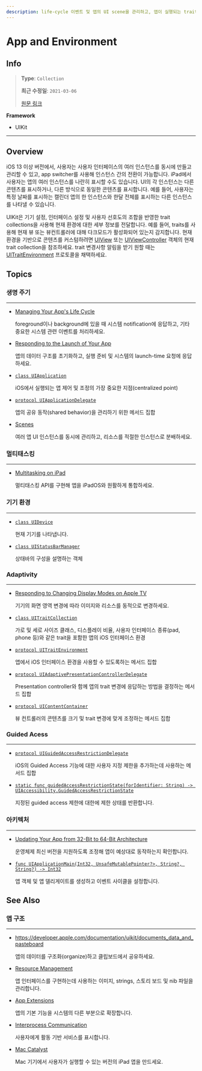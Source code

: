 ```yaml
---
description: life-cycle 이벤트 및 앱의 UI scene을 관리하고, 앱이 실행되는 traits 및 환경에 대한 정보를 얻으세요.
---
```


# App and Environment

## Info
> **Type**: `Collection`
>
> **최근 수정일**: `2021-03-06`
>
> [원문 링크](https://developer.apple.com/documentation/uikit/app_and_environment)

**Framework**

- UIKit

---

## Overview

iOS 13 이상 버전에서, 사용자는 사용자 인터페이스의 여러 인스턴스를 동시에 만들고 관리할 수 있고, app switcher를 사용해 인스턴스 간의 전환이 가능합니다. iPad에서 사용자는 앱의 여러 인스턴스를 나란히 표시할 수도 있습니다. UI의 각 인스턴스는 다른 콘텐츠를 표시하거나, 다른 방식으로 동일한 콘텐츠를 표시합니다. 예를 들어, 사용자는  특정 날짜를 표시하는 캘린더 앱의 한 인스턴스와 한달 전체를 표시하는 다른 인스턴스를 나타낼 수 있습니다.

UIKit은 기기 설정, 인터페이스 설정 및 사용자 선호도의 조합을 반영한 trait collections을 사용해 현재 환경에 대한 세부 정보를 전달합니다. 예를 들어, traits를 사용해 현재 뷰 또는 뷰컨트롤러에 대해 다크모드가 활성화되어 있는지 감지합니다. 현재 환경을 기반으로 콘텐츠를 커스텀하려면 [UIView](https://developer.apple.com/documentation/uikit/uiview) 또는 [UIViewController](https://developer.apple.com/documentation/uikit/uiviewcontroller) 객체의 현재 trait collection을 참조하세요. trait 변경사항 알림을 받기 원할 때는 [UITraitEnvironment](https://developer.apple.com/documentation/uikit/uitraitenvironment) 프로토콜을 채택하세요.

## Topics

### 생명 주기

---

- [Managing Your App's Life Cycle](Managing_App_Life_Cycle.md)

  foreground이나 background에 있을 때 시스템 notification에 응답하고, 기타 중요한 시스템 관련 이벤트를 처리하세요.

- [Responding to the Launch of Your App](https://developer.apple.com/documentation/uikit/app_and_environment/responding_to_the_launch_of_your_app)

  앱의 데이터 구조를 초기화하고, 실행 준비 및 시스템의 launch-time 요청에 응답하세요.

- [`class UIApplication`](https://developer.apple.com/documentation/uikit/uiapplication)

  iOS에서 실행되는 앱 제어 및 조정의 가장 중요한 지점(centralized point)

- [`protocol UIApplicationDelegate`](https://developer.apple.com/documentation/uikit/uiapplicationdelegate)

  앱의 공유 동작(shared behavior)을 관리하기 위한 메서드 집합

- [Scenes](https://developer.apple.com/documentation/uikit/app_and_environment/scenes)

  여러 앱 UI 인스턴스를 동시에 관리하고, 리소스를 적절한 인스턴스로 분배하세요.

### 멀티태스킹

---

- [Multitasking on iPad](Multitasking_on_iPad.md)

  멀티태스킹 API를 구현해 앱을 iPadOS와 원활하게 통합하세요.

### 기기 환경

---

- [`class UIDevice`](https://developer.apple.com/documentation/uikit/uidevice)

  현재 기기를 나타냅니다.

- [`class UIStatusBarManager`](https://developer.apple.com/documentation/uikit/uistatusbarmanager)

  상태바의 구성을 설명하는 객체

### Adaptivity

---

- [Responding to Changing Display Modes on Apple TV](https://developer.apple.com/documentation/uikit/app_and_environment/responding_to_changing_display_modes_on_apple_tv)

  기기의 화면 영역 변경에 따라 이미지와 리소스를 동적으로 변경하세요.

- [`class UITraitCollection`](https://developer.apple.com/documentation/uikit/uitraitcollection)

  가로 및 세로 사이즈 클래스, 디스플레이 비율, 사용자 인터페이스 종류(pad, phone 등)와 같은 trait을 포함한 앱의 iOS 인터페이스 환경

- [`protocol UITraitEnvironment`](https://developer.apple.com/documentation/uikit/uitraitenvironment)

  앱에서 iOS 인터페이스 환경을 사용할 수 있도록하는 메서드 집합

- [`protocol UIAdaptivePresentationControllerDelegate`](https://developer.apple.com/documentation/uikit/uiadaptivepresentationcontrollerdelegate)

  Presentation controller와 함께 앱의 trait 변경에 응답하는 방법을 결정하는 메서드 집합

- [`protocol UIContentContainer`](https://developer.apple.com/documentation/uikit/uicontentcontainer)

  뷰 컨트롤러의 콘텐츠를 크기 및 trait 변경에 맞게 조정하는 메서드 집합 

### Guided Acess

---

- [`protocol UIGuidedAccessRestrictionDelegate`](https://developer.apple.com/documentation/uikit/uiguidedaccessrestrictiondelegate)

  iOS의 Guided Access 기능에 대한 사용자 지정 제한을 추가하는데 사용하는 메서드 집합

- [`static func guidedAccessRestrictionState(forIdentifier: String) -> UIAccessibility.GuidedAccessRestrictionState`](https://developer.apple.com/documentation/uikit/uiaccessibility/1621153-guidedaccessrestrictionstate)

  지정된 guided access 제한에 대한에 제한 상태를 반환합니다.

### 아키텍처

---

- [Updating Your App from 32-Bit to 64-Bit Architecture](https://developer.apple.com/documentation/uikit/app_and_environment/updating_your_app_from_32-bit_to_64-bit_architecture)

  운영체제 최신 버전을 지원하도록 조정해 앱이 예상대로 동작하는지 확인합니다.

- [`func UIApplicationMain(Int32, UnsafeMutablePointer?>, String?, String?) -> Int32`](https://developer.apple.com/documentation/uikit/1622933-uiapplicationmain)

  앱 객체 및 앱 델리게이트를 생성하고 이벤트 사이클을 설정합니다.

## See Also

### 앱 구조

---

- https://developer.apple.com/documentation/uikit/documents_data_and_pasteboard

  앱의 데이터를 구조화(organize)하고 클립보드에서 공유하세요.

- [Resource Management](https://developer.apple.com/documentation/uikit/resource_management)

  앱 인터페이스를 구현하는데 사용하는 이미지, strings, 스토리 보드 및 nib 파일을 관리합니다.

- [App Extensions](https://developer.apple.com/documentation/uikit/app_extensions)

  앱의 기본 기능을 시스템의 다른 부분으로 확장합니다.

- [Interprocess Communication]()

  사용자에게 활동 기반 서비스를 표시합니다.

- [Mac Catalyst](https://developer.apple.com/documentation/uikit/mac_catalyst)

  Mac 기기에서 사용자가 실행할 수 있는 버전의 iPad 앱을 만드세요.

